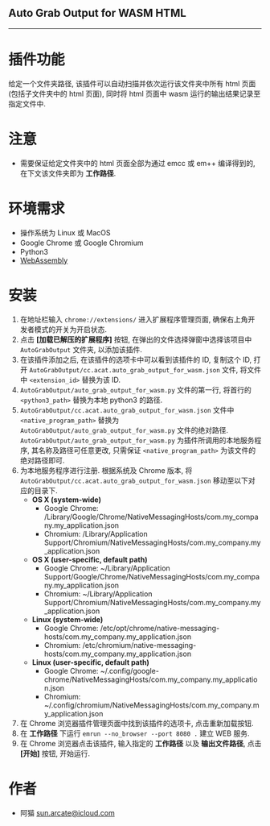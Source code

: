 Auto Grab Output for WASM HTML
---
---

# 插件功能

给定一个文件夹路径, 该插件可以自动扫描并依次运行该文件夹中所有 html 页面 (包括子文件夹中的 html 页面), 同时将 html 页面中 wasm 运行的输出结果记录至指定文件中.

# 注意

* 需要保证给定文件夹中的 html 页面全部为通过 emcc 或 em++ 编译得到的, 在下文该文件夹即为 **工作路径**.

# 环境需求

* 操作系统为 Linux 或 MacOS
* Google Chrome 或 Google Chromium
* Python3
* [WebAssembly](https://webassembly.org/getting-started/developers-guide/)

# 安装

1. 在地址栏输入 `chrome://extensions/` 进入扩展程序管理页面, 确保右上角开发者模式的开关为开启状态.
2. 点击 **[加载已解压的扩展程序]** 按钮, 在弹出的文件选择弹窗中选择该项目中 `AutoGrabOutput` 文件夹, 以添加该插件.
3. 在该插件添加之后, 在该插件的选项卡中可以看到该插件的 ID, 复制这个 ID, 打开 `AutoGrabOutput/cc.acat.auto_grab_output_for_wasm.json` 文件, 将文件中 `<extension_id>` 替换为该 ID.
4. `AutoGrabOutput/auto_grab_output_for_wasm.py` 文件的第一行, 将首行的 `<python3_path>` 替换为本地 python3 的路径.
4. `AutoGrabOutput/cc.acat.auto_grab_output_for_wasm.json` 文件中 `<native_program_path>` 替换为 `AutoGrabOutput/auto_grab_output_for_wasm.py` 文件的绝对路径.
    `AutoGrabOutput/auto_grab_output_for_wasm.py` 为插件所调用的本地服务程序, 其名称及路径可任意更改, 只需保证 `<native_program_path>` 为该文件的绝对路径即可.
5. 为本地服务程序进行注册.
    根据系统及 Chrome 版本, 将 `AutoGrabOutput/cc.acat.auto_grab_output_for_wasm.json` 移动至以下对应的目录下.
    * **OS X (system-wide)**
        * Google Chrome:
        /Library/Google/Chrome/NativeMessagingHosts/com.my_company.my_application.json
        * Chromium:
        /Library/Application Support/Chromium/NativeMessagingHosts/com.my_company.my_application.json
    * **OS X (user-specific, default path)**
        * Google Chrome:
        ~/Library/Application Support/Google/Chrome/NativeMessagingHosts/com.my_company.my_application.json
        * Chromium:
        ~/Library/Application Support/Chromium/NativeMessagingHosts/com.my_company.my_application.json
    * **Linux (system-wide)**
        * Google Chrome:
        /etc/opt/chrome/native-messaging-hosts/com.my_company.my_application.json
        * Chromium:
        /etc/chromium/native-messaging-hosts/com.my_company.my_application.json
    * **Linux (user-specific, default path)**
        * Google Chrome:
        ~/.config/google-chrome/NativeMessagingHosts/com.my_company.my_application.json
        * Chromium:
        ~/.config/chromium/NativeMessagingHosts/com.my_company.my_application.json
7. 在 Chrome 浏览器插件管理页面中找到该插件的选项卡, 点击重新加载按钮.
8. 在 **工作路径** 下运行 `emrun --no_browser --port 8080 .` 建立 WEB 服务.
9. 在 Chrome 浏览器点击该插件, 输入指定的 **工作路径** 以及 **输出文件路径**, 点击 **[开始]** 按钮, 开始运行.

# 作者
* 阿猫 sun.arcate@icloud.com